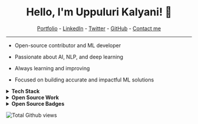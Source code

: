 <h1 align="center">Hello, I'm Uppuluri Kalyani! 🌟</h1>

<!--- Adding Header Elements -->
<p align="center">
  <a href="https://portfolio-kalyani.vercel.app/">Portfolio</a> -
  <a href="https://www.linkedin.com/in/uppuluri-kalyani-522419257/">LinkedIn</a> - 
  <a href="https://twitter.com/_Kalyaniangel_">Twitter</a> -
  <a href="https://github.com/UppuluriKalyani">GitHub</a> -
  <a href="mailto:kalyaniuppuluri7@gmail.com">Contact me</a>
</p>

-----------------------------------------------------------

- Open-source contributor and ML developer

- Passionate about AI, NLP, and deep learning

- Always learning and improving

- Focused on building accurate and impactful ML solutions

<details>
	<summary><b>Tech Stack</b></summary>
<details>
  <summary><strong>Programming Languages</strong></summary>
  <p>
    <img src="https://skillicons.dev/icons?i=cpp&theme=dark" alt="C++" height="50">
    <img src="https://skillicons.dev/icons?i=c&theme=dark" alt="C" height="50">
    <img src="https://skillicons.dev/icons?i=java&theme=dark" alt="Java" height="50">
    <img src="https://skillicons.dev/icons?i=python&theme=dark" alt="Python" height="50">
    <img src="https://skillicons.dev/icons?i=js&theme=dark" alt="JavaScript" height="50">
  </p>
</details>

<details>
  <summary><strong>Database Technologies</strong></summary>
  <p>
    <img src="https://skillicons.dev/icons?i=mysql&theme=dark" alt="MySQL" height="50">
    <img src="https://skillicons.dev/icons?i=mongodb&theme=dark" alt="MongoDB" height="50">
    <img src="https://skillicons.dev/icons?i=firebase&theme=dark" alt="Firebase" height="50">
  </p>
</details>

<details>
  <summary><strong>Frontend Development</strong></summary>
  <p>
    <img src="https://skillicons.dev/icons?i=html&theme=dark" alt="HTML" height="50">
    <img src="https://skillicons.dev/icons?i=css&theme=dark" alt="CSS" height="50">
    <img src="https://skillicons.dev/icons?i=js&theme=dark" alt="JavaScript" height="50">
    <img src="https://skillicons.dev/icons?i=react&theme=dark" alt="React" height="50">
    <img src="https://skillicons.dev/icons?i=angular&theme=dark" alt="Angular" height="50">
  </p>
</details>

<details>
  <summary><strong>Backend Development</strong></summary>
  <p>
    <img src="https://skillicons.dev/icons?i=nodejs&theme=dark" alt="Node.js" height="50">
  </p>
</details>

<details>
  <summary><strong>Frameworks & Libraries</strong></summary>
  <p>
    <img src="https://skillicons.dev/icons?i=pytorch&theme=dark" alt="PyTorch" height="50">
    <img src="https://skillicons.dev/icons?i=tensorflow&theme=dark" alt="TensorFlow" height="50">
    <img src="https://numpy.org/images/logo.svg" alt="NumPy" height="50">
    <img src="https://skillicons.dev/icons?i=scikit-learn&theme=dark" alt="Scikit-learn" height="50">
    <img src="https://matplotlib.org/_static/logo2.svg" alt="Matplotlib" height="50">
  </p>
</details>

<details>
  <summary><strong>Developer Tools</strong></summary>
  <p>
    <img src="https://skillicons.dev/icons?i=git&theme=dark" alt="Git" height="50">
    <img src="https://skillicons.dev/icons?i=github&theme=dark" alt="GitHub" height="50">
    <img src="https://skillicons.dev/icons?i=gitlab&theme=dark" alt="GitLab" height="50">
    <img src="https://skillicons.dev/icons?i=vscode&theme=dark" alt="VSCode" height="50">
  </p>
</details>

<details>
  <summary><strong>Operating Systems</strong></summary>
  <p>
    <img src="https://img.shields.io/badge/Linux-FCC624?style=for-the-badge&logo=linux&logoColor=black" alt="Linux" height="50">
    <img src="https://img.shields.io/badge/Windows-0078D6?style=for-the-badge&logo=windows&logoColor=white" alt="Windows" height="50">
  </p>
</details>
</details>

<details>
  <summary><b>Open Source Work</b></summary>
  <p>
    <img src="https://img.shields.io/badge/ML--Nexus-Contributions-green?style=for-the-badge&logo=github" alt="ML-Nexus Contributions" height="50">
    <img src="https://img.shields.io/badge/Contributor-ML--Nexus-blue?style=for-the-badge&logo=github" alt="ML-Nexus Contributor" height="50">
    <img src="https://img.shields.io/badge/GSSoC--2024-Active-yellow?style=for-the-badge&logo=github" alt="GSSoC 2024 Active" height="50">
    <img src="https://img.shields.io/badge/GSSoC--2024-Mentor-orange?style=for-the-badge&logo=github" alt="GSSoC 2024 Mentor" height="50">
  </p>
</details>
<details>
<summary><b>Open Source Badges</b></summary>	
<table align="center">
<h5 align='center'><i>GSSOC(24) Badges</i></h5>	
  <tr>
    <td><a href="https://gssoc.girlscript.tech/leaderboard"><img src="https://raw.githubusercontent.com/GSSoC24/Postman-Challenge/main/docs/assets/Postman%20White.png" width="100px" height="100px" /></a></td>
    <td><img src="https://raw.githubusercontent.com/GSSoC24/Postman-Challenge/main/docs/assets/1.png" width="100px" height="100px" /></td>
    <td><img src="https://raw.githubusercontent.com/GSSoC24/Postman-Challenge/main/docs/assets/2.png" width="100px" height="100px" /></td>
    <td><img src="https://raw.githubusercontent.com/GSSoC24/Postman-Challenge/main/docs/assets/3.png" width="100px" height="100px" /></td>
    <td><img src="https://raw.githubusercontent.com/GSSoC24/Postman-Challenge/main/docs/assets/4.png" width="100px" height="100px" /></td>
    <td><img src="https://raw.githubusercontent.com/GSSoC24/Postman-Challenge/main/docs/assets/5.png" width="100px" height="100px" /></td>
  </tr>
</table>
	
<h5 align='center'><i>hacktoberfest Badges</i></h5>

[![An image of @uppulurikalyani's Holopin badges, which is a link to view their full Holopin profile](https://holopin.me/uppulurikalyani)](https://holopin.io/@uppulurikalyani)
</details>

<p align="left"><img src="https://komarev.com/ghpvc/?username=UppuluriKalyani&color=red" alt="Total Github views" />





